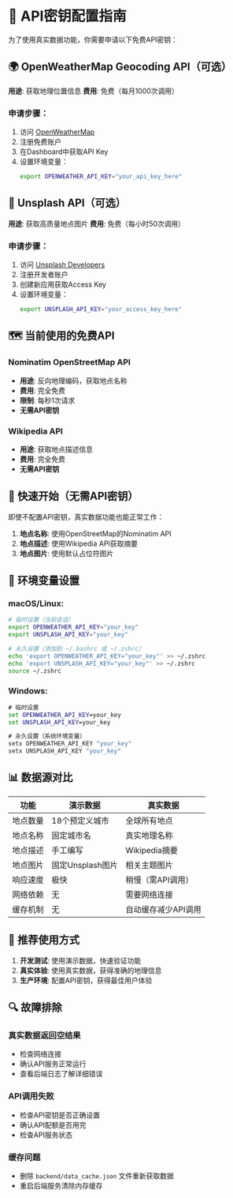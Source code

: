 # 🔑 API密钥配置指南

为了使用真实数据功能，你需要申请以下免费API密钥：

## 🌍 OpenWeatherMap Geocoding API（可选）

**用途**: 获取地理位置信息
**费用**: 免费（每月1000次调用）

### 申请步骤：
1. 访问 [OpenWeatherMap](https://openweathermap.org/api)
2. 注册免费账户
3. 在Dashboard中获取API Key
4. 设置环境变量：
   ```bash
   export OPENWEATHER_API_KEY="your_api_key_here"
   ```

## 📸 Unsplash API（可选）

**用途**: 获取高质量地点图片
**费用**: 免费（每小时50次调用）

### 申请步骤：
1. 访问 [Unsplash Developers](https://unsplash.com/developers)
2. 注册开发者账户
3. 创建新应用获取Access Key
4. 设置环境变量：
   ```bash
   export UNSPLASH_API_KEY="your_access_key_here"
   ```

## 🗺️ 当前使用的免费API

### Nominatim OpenStreetMap API
- **用途**: 反向地理编码，获取地点名称
- **费用**: 完全免费
- **限制**: 每秒1次请求
- **无需API密钥**

### Wikipedia API
- **用途**: 获取地点描述信息
- **费用**: 完全免费
- **无需API密钥**

## 🚀 快速开始（无需API密钥）

即使不配置API密钥，真实数据功能也能正常工作：

1. **地点名称**: 使用OpenStreetMap的Nominatim API
2. **地点描述**: 使用Wikipedia API获取摘要
3. **地点图片**: 使用默认占位符图片

## 🔧 环境变量设置

### macOS/Linux:
```bash
# 临时设置（当前会话）
export OPENWEATHER_API_KEY="your_key"
export UNSPLASH_API_KEY="your_key"

# 永久设置（添加到 ~/.bashrc 或 ~/.zshrc）
echo 'export OPENWEATHER_API_KEY="your_key"' >> ~/.zshrc
echo 'export UNSPLASH_API_KEY="your_key"' >> ~/.zshrc
source ~/.zshrc
```

### Windows:
```cmd
# 临时设置
set OPENWEATHER_API_KEY=your_key
set UNSPLASH_API_KEY=your_key

# 永久设置（系统环境变量）
setx OPENWEATHER_API_KEY "your_key"
setx UNSPLASH_API_KEY "your_key"
```

## 📊 数据源对比

| 功能 | 演示数据 | 真实数据 |
|------|----------|----------|
| 地点数量 | 18个预定义城市 | 全球所有地点 |
| 地点名称 | 固定城市名 | 真实地理名称 |
| 地点描述 | 手工编写 | Wikipedia摘要 |
| 地点图片 | 固定Unsplash图片 | 相关主题图片 |
| 响应速度 | 极快 | 稍慢（需API调用） |
| 网络依赖 | 无 | 需要网络连接 |
| 缓存机制 | 无 | 自动缓存减少API调用 |

## 🎯 推荐使用方式

1. **开发测试**: 使用演示数据，快速验证功能
2. **真实体验**: 使用真实数据，获得准确的地理信息
3. **生产环境**: 配置API密钥，获得最佳用户体验

## 🔍 故障排除

### 真实数据返回空结果
- 检查网络连接
- 确认API服务正常运行
- 查看后端日志了解详细错误

### API调用失败
- 检查API密钥是否正确设置
- 确认API配额是否用完
- 检查API服务状态

### 缓存问题
- 删除 `backend/data_cache.json` 文件重新获取数据
- 重启后端服务清除内存缓存
